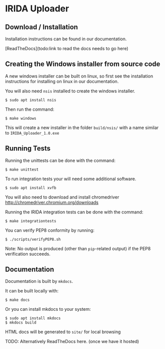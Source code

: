 IRIDA Uploader
==============


Download / Installation
--------------------

Installation instructions can be found in our documentation.

[ReadTheDocs](todo:link to read the docs needs to go here)

Creating the Windows installer from source code
------------------------------

A new windows installer can be built on linux, so first see the installation instructions for installing on linux in our documentation.

You will also need `nsis` installed to create the windows installer.

    $ sudo apt install nsis

Then run the command:

    $ make windows
    
This will create a new installer in the folder `build/nsis/` with a name similar to `IRIDA_Uploader_1.0.exe`

Running Tests
-------------

Running the unittests can be done with the command:

    $ make unittest

To run integration tests your will need some additional software.

    $ sudo apt install xvfb

You will also need to download and install chromedriver http://chromedriver.chromium.org/downloads

Running the IRIDA integration tests can be done with the command:

    $ make integrationtests

You can verify PEP8 conformity by running:

    $ ./scripts/verifyPEP8.sh

Note: No output is produced (other than `pip`-related output) if the PEP8 verification succeeds.

Documentation
------------------------------
Documentation is built by `mkdocs`. 

It can be built locally with:

    $ make docs

Or you can install mkdocs to your system:

    $ sudo apt install mkdocs
    $ mkdocs build

HTML docs will be generated to `site/` for local browsing

TODO: Alternatively ReadTheDocs here. (once we have it hosted)
